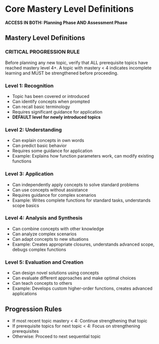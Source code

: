 # Core Mastery Level Definitions
**ACCESS IN BOTH: Planning Phase AND Assessment Phase**

## Mastery Level Definitions

### CRITICAL PROGRESSION RULE
Before planning any new topic, verify that ALL prerequisite topics have reached mastery level 4+.
A topic with mastery < 4 indicates incomplete learning and MUST be strengthened before proceeding.

### Level 1: Recognition
- Topic has been covered or introduced
- Can identify concepts when prompted
- Can recall basic terminology
- Requires significant guidance for application
- **DEFAULT level for newly introduced topics**

### Level 2: Understanding
- Can explain concepts in own words
- Can predict basic behavior
- Requires some guidance for application
- Example: Explains how function parameters work, can modify existing functions

### Level 3: Application
- Can independently apply concepts to solve standard problems
- Can use concepts without assistance
- Requires guidance for complex scenarios
- Example: Writes complete functions for standard tasks, understands scope basics

### Level 4: Analysis and Synthesis
- Can combine concepts with other knowledge
- Can analyze complex scenarios
- Can adapt concepts to new situations
- Example: Creates appropriate closures, understands advanced scope, debugs complex functions

### Level 5: Evaluation and Creation
- Can design novel solutions using concepts
- Can evaluate different approaches and make optimal choices
- Can teach concepts to others
- Example: Develops custom higher-order functions, creates advanced applications

## Progression Rules
- If most recent topic mastery < 4: Continue strengthening that topic
- If prerequisite topics for next topic < 4: Focus on strengthening prerequisites
- Otherwise: Proceed to next sequential topic